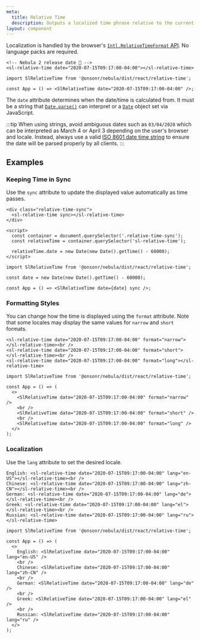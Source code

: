 ```yaml
---
meta:
  title: Relative Time
  description: Outputs a localized time phrase relative to the current date and time.
layout: component
---
```


Localization is handled by the browser's [`Intl.RelativeTimeFormat` API](https://developer.mozilla.org/en-US/docs/Web/JavaScript/Reference/Global_Objects/Intl/RelativeTimeFormat). No language packs are required.

```html:preview
<!-- Nebula 2 release date 🎉 -->
<sl-relative-time date="2020-07-15T09:17:00-04:00"></sl-relative-time>
```

```jsx:react
import SlRelativeTime from '@onsonr/nebula/dist/react/relative-time';

const App = () => <SlRelativeTime date="2020-07-15T09:17:00-04:00" />;
```

The `date` attribute determines when the date/time is calculated from. It must be a string that [`Date.parse()`](https://developer.mozilla.org/en-US/docs/Web/JavaScript/Reference/Global_Objects/Date/parse) can interpret or a [`Date`](https://developer.mozilla.org/en-US/docs/Web/JavaScript/Reference/Global_Objects/Date) object set via JavaScript.

:::tip
When using strings, avoid ambiguous dates such as `03/04/2020` which can be interpreted as March 4 or April 3 depending on the user's browser and locale. Instead, always use a valid [ISO 8601 date time string](https://developer.mozilla.org/en-US/docs/Web/JavaScript/Reference/Global_Objects/Date/parse#Date_Time_String_Format) to ensure the date will be parsed properly by all clients.
:::

## Examples

### Keeping Time in Sync

Use the `sync` attribute to update the displayed value automatically as time passes.

```html:preview
<div class="relative-time-sync">
  <sl-relative-time sync></sl-relative-time>
</div>

<script>
  const container = document.querySelector('.relative-time-sync');
  const relativeTime = container.querySelector('sl-relative-time');

  relativeTime.date = new Date(new Date().getTime() - 60000);
</script>
```

```jsx:react
import SlRelativeTime from '@onsonr/nebula/dist/react/relative-time';

const date = new Date(new Date().getTime() - 60000);

const App = () => <SlRelativeTime date={date} sync />;
```

### Formatting Styles

You can change how the time is displayed using the `format` attribute. Note that some locales may display the same values for `narrow` and `short` formats.

```html:preview
<sl-relative-time date="2020-07-15T09:17:00-04:00" format="narrow"></sl-relative-time><br />
<sl-relative-time date="2020-07-15T09:17:00-04:00" format="short"></sl-relative-time><br />
<sl-relative-time date="2020-07-15T09:17:00-04:00" format="long"></sl-relative-time>
```

```jsx:react
import SlRelativeTime from '@onsonr/nebula/dist/react/relative-time';

const App = () => (
  <>
    <SlRelativeTime date="2020-07-15T09:17:00-04:00" format="narrow" />
    <br />
    <SlRelativeTime date="2020-07-15T09:17:00-04:00" format="short" />
    <br />
    <SlRelativeTime date="2020-07-15T09:17:00-04:00" format="long" />
  </>
);
```

### Localization

Use the `lang` attribute to set the desired locale.

```html:preview
English: <sl-relative-time date="2020-07-15T09:17:00-04:00" lang="en-US"></sl-relative-time><br />
Chinese: <sl-relative-time date="2020-07-15T09:17:00-04:00" lang="zh-CN"></sl-relative-time><br />
German: <sl-relative-time date="2020-07-15T09:17:00-04:00" lang="de"></sl-relative-time><br />
Greek: <sl-relative-time date="2020-07-15T09:17:00-04:00" lang="el"></sl-relative-time><br />
Russian: <sl-relative-time date="2020-07-15T09:17:00-04:00" lang="ru"></sl-relative-time>
```

```jsx:react
import SlRelativeTime from '@onsonr/nebula/dist/react/relative-time';

const App = () => (
  <>
    English: <SlRelativeTime date="2020-07-15T09:17:00-04:00" lang="en-US" />
    <br />
    Chinese: <SlRelativeTime date="2020-07-15T09:17:00-04:00" lang="zh-CN" />
    <br />
    German: <SlRelativeTime date="2020-07-15T09:17:00-04:00" lang="de" />
    <br />
    Greek: <SlRelativeTime date="2020-07-15T09:17:00-04:00" lang="el" />
    <br />
    Russian: <SlRelativeTime date="2020-07-15T09:17:00-04:00" lang="ru" />
  </>
);
```
